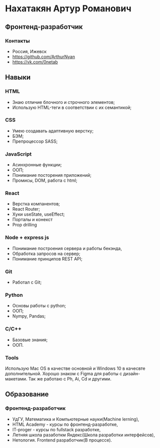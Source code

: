 # Нахатакян Артур Романович
## Фронтенд-разработчик

### Контакты
- Россия, Ижевск
- https://github.com/ArthurNyan
- https://vk.com/0netab

## Навыки

### HTML
- Знаю отличие блочного и строчного элементов;
- Использую HTML-теги в соответствии с их семантикой;

### CSS
- Умею создавать адаптивную верстку;
- БЭМ;
-  Препроцессор SASS;

### JavaScript 
- Асинхронные функции;
- ООП;
- Понимание посторения приложений;
- Промисы, DOM, работа с html;

### React
- Верстка компанентов;
- React Router;
- Хуки useState, useEffect;
- Порталы и конекст
- Prop drilling

### Node + express js
- Понимание построения сервера и работы бекэнда,
- Обработка запросов на сервер;
- Понимание принципов REST API;
  
### Git
- Работал с Git;

### Python
- Основы работы с python;
- ООП;
- Nympy, Pandas;

### C/С++
- Базовые знания;
- ООП.

### Tools
Использую Mac OS в качестве основной и Windows 10 в качесвте дополнительной. Хорошо знаком с Figma для работы с дизайн-макетами. Так же работаю с Ph, Ai, Cd и другими.

## Образование

### Фронтенд-разработчик

- УдГУ, Математика и Компьютерные науки(Machine lerning),
- HTML Academy - курсы по фронтенд-разработке,
- IT-proger - курсы по fullstack разработке,
- Летняя школа разаботкм Яндекс(Школа разработки интерфейсов),
- Нетология. Frontend разработчик(В процессе).

